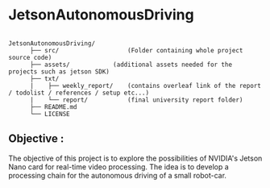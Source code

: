 # JetsonAutonomousDriving

<pre><code>
JetsonAutonomousDriving/
      ├── src/                   (Folder containing whole project source code)
      ├── assets/ 	         (additional assets needed for the projects such as jetson SDK)   
      ├── txt/                   
      |    ├── weekly_report/    (contains overleaf link of the report / todolist / references / setup etc...)
      |    └── report/           (final university report folder)
      ├── README.md		          
      └── LICENSE  
</pre></code>

## Objective :

The objective of this project is to explore the possibilities of NVIDIA's Jetson Nano card for real-time video processing. The idea is to develop a processing chain for the autonomous driving of a small robot-car.
